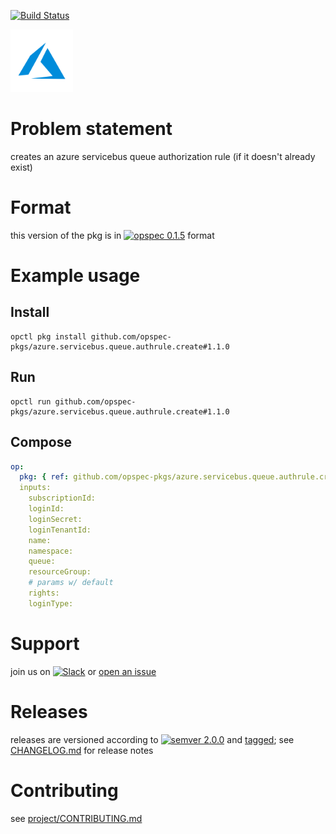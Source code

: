 [![Build Status](https://travis-ci.org/opspec-pkgs/azure.servicebus.queue.authrule.create.svg?branch=master)](https://travis-ci.org/opspec-pkgs/azure.servicebus.queue.authrule.create)

<img src="icon.svg" alt="icon" height="100px">

# Problem statement

creates an azure servicebus queue authorization rule (if it doesn't already exist)

# Format

this version of the pkg is in [![opspec 0.1.5](https://img.shields.io/badge/opspec-0.1.5-brightgreen.svg?colorA=6b6b6b&colorB=fc16be)](https://opspec.io/0.1.5/packages.html) format

# Example usage

## Install

```shell
opctl pkg install github.com/opspec-pkgs/azure.servicebus.queue.authrule.create#1.1.0
```

## Run

```
opctl run github.com/opspec-pkgs/azure.servicebus.queue.authrule.create#1.1.0
```

## Compose

```yaml
op:
  pkg: { ref: github.com/opspec-pkgs/azure.servicebus.queue.authrule.create#1.1.0 }
  inputs:
    subscriptionId:
    loginId:
    loginSecret:
    loginTenantId:
    name:
    namespace:
    queue:
    resourceGroup:
    # params w/ default
    rights:
    loginType:
```

# Support

join us on
[![Slack](https://opspec-slackin.herokuapp.com/badge.svg)](https://opspec-slackin.herokuapp.com/)
or
[open an issue](https://github.com/opspec-pkgs/azure.servicebus.queue.authrule.create/issues)

# Releases

releases are versioned according to
[![semver 2.0.0](https://img.shields.io/badge/semver-2.0.0-brightgreen.svg)](http://semver.org/spec/v2.0.0.html)
and [tagged](https://git-scm.com/book/en/v2/Git-Basics-Tagging); see
[CHANGELOG.md](CHANGELOG.md) for release notes

# Contributing

see
[project/CONTRIBUTING.md](https://github.com/opspec-pkgs/project/blob/master/CONTRIBUTING.md)
